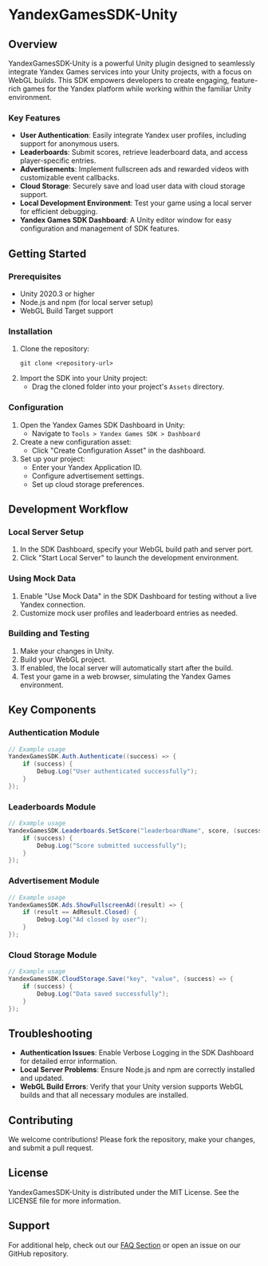 # YandexGamesSDK-Unity

## Overview

YandexGamesSDK-Unity is a powerful Unity plugin designed to seamlessly integrate Yandex Games services into your Unity projects, with a focus on WebGL builds. This SDK empowers developers to create engaging, feature-rich games for the Yandex platform while working within the familiar Unity environment.

### Key Features

- **User Authentication**: Easily integrate Yandex user profiles, including support for anonymous users.
- **Leaderboards**: Submit scores, retrieve leaderboard data, and access player-specific entries.
- **Advertisements**: Implement fullscreen ads and rewarded videos with customizable event callbacks.
- **Cloud Storage**: Securely save and load user data with cloud storage support.
- **Local Development Environment**: Test your game using a local server for efficient debugging.
- **Yandex Games SDK Dashboard**: A Unity editor window for easy configuration and management of SDK features.

## Getting Started

### Prerequisites

- Unity 2020.3 or higher
- Node.js and npm (for local server setup)
- WebGL Build Target support

### Installation

1. Clone the repository:
   ```
   git clone <repository-url>
   ```
2. Import the SDK into your Unity project:
   - Drag the cloned folder into your project's `Assets` directory.

### Configuration

1. Open the Yandex Games SDK Dashboard in Unity:
   - Navigate to `Tools > Yandex Games SDK > Dashboard`
2. Create a new configuration asset:
   - Click "Create Configuration Asset" in the dashboard.
3. Set up your project:
   - Enter your Yandex Application ID.
   - Configure advertisement settings.
   - Set up cloud storage preferences.

## Development Workflow

### Local Server Setup

1. In the SDK Dashboard, specify your WebGL build path and server port.
2. Click "Start Local Server" to launch the development environment.

### Using Mock Data

1. Enable "Use Mock Data" in the SDK Dashboard for testing without a live Yandex connection.
2. Customize mock user profiles and leaderboard entries as needed.

### Building and Testing

1. Make your changes in Unity.
2. Build your WebGL project.
3. If enabled, the local server will automatically start after the build.
4. Test your game in a web browser, simulating the Yandex Games environment.

## Key Components

### Authentication Module

```csharp
// Example usage
YandexGamesSDK.Auth.Authenticate((success) => {
    if (success) {
        Debug.Log("User authenticated successfully");
    }
});
```

### Leaderboards Module

```csharp
// Example usage
YandexGamesSDK.Leaderboards.SetScore("leaderboardName", score, (success) => {
    if (success) {
        Debug.Log("Score submitted successfully");
    }
});
```

### Advertisement Module

```csharp
// Example usage
YandexGamesSDK.Ads.ShowFullscreenAd((result) => {
    if (result == AdResult.Closed) {
        Debug.Log("Ad closed by user");
    }
});
```

### Cloud Storage Module

```csharp
// Example usage
YandexGamesSDK.CloudStorage.Save("key", "value", (success) => {
    if (success) {
        Debug.Log("Data saved successfully");
    }
});
```

## Troubleshooting

- **Authentication Issues**: Enable Verbose Logging in the SDK Dashboard for detailed error information.
- **Local Server Problems**: Ensure Node.js and npm are correctly installed and updated.
- **WebGL Build Errors**: Verify that your Unity version supports WebGL builds and that all necessary modules are installed.

## Contributing

We welcome contributions! Please fork the repository, make your changes, and submit a pull request.

## License

YandexGamesSDK-Unity is distributed under the MIT License. See the LICENSE file for more information.

## Support

For additional help, check out our [FAQ Section](link-to-faq) or open an issue on our GitHub repository.
